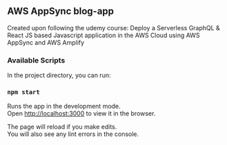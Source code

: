 ## AWS AppSync blog-app
Created upon following the udemy course:
Deploy a Serverless GraphQL & React JS based Javascript application in the AWS Cloud using AWS AppSync and AWS Amplify

### Available Scripts

In the project directory, you can run:

### `npm start`

Runs the app in the development mode.<br />
Open [http://localhost:3000](http://localhost:3000) to view it in the browser.

The page will reload if you make edits.<br />
You will also see any lint errors in the console.
